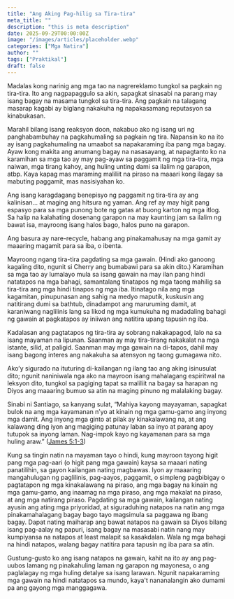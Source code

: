 ```yaml
---
title: "Ang Aking Pag-hilig sa Tira-tira"
meta_title: ""
description: "this is meta description"
date: 2025-09-29T00:00:00Z
image: "/images/articles/placeholder.webp"
categories: ["Mga Natira"]
author: ""
tags: ["Praktikal"]
draft: false
---
```


Madalas kong narinig ang mga tao na nagrereklamo tungkol sa pagkain ng tira-tira. Ito ang nagpapaggulo sa akin, sapagkat sinasabi na parang may isang bagay na masama tungkol sa tira-tira. Ang pagkain na talagang masarap kagabi ay biglang nakakuha ng napakasamang reputasyon sa kinabukasan.  
  
Marahil bilang isang reaksyon doon, nakabuo ako ng isang uri ng panghabambuhay na pagkahumaling sa pagkain ng tira. Napansin ko na ito ay isang pagkahumaling na umaabot sa napakaraming iba pang mga bagay. Ayaw kong makita ang anumang bagay na nasasayang, at napagtanto ko na karamihan sa mga tao ay may pag-ayaw sa paggamit ng mga tira-tira, mga naiwan, mga tirang kahoy, ang huling unting dami sa ilalim ng garapon, atbp. Kaya kapag mas maraming maliliit na piraso na maaari kong ilagay sa mabuting paggamit, mas nasisiyahan ko.  
  
Ang isang karagdagang benepisyo ng paggamit ng tira-tira ay ang kalinisan... at maging ang hitsura ng yaman. Ang ref ay may higit pang espasyo para sa mga punong bote ng gatas at buong karton ng mga itlog. Sa halip na kalahating dosenang garapon na may kaunting jam sa ilalim ng bawat isa, mayroong isang halos bago, halos puno na garapon.  
  
Ang basura ay nare-recycle, habang ang pinakamahusay na mga gamit ay maaaring magamit para sa iba, o ibenta.  
  
Mayroong ngang tira-tira pagdating sa mga gawain. (Hindi ako ganoong kagaling dito, ngunit si Cherry ang bumabawi para sa akin dito.) Karamihan sa mga tao ay lumalayo mula sa isang gawain na may ilan pang hindi natatapos na mga bahagi, samantalang tinatapos ng mga taong mahilig sa tira-tira ang mga hindi tinapos ng mga iba. Itinatago nila ang mga kagamitan, pinupunasan ang sahig na medyo maputik, kuskusin ang natitirang dumi sa bathtub, dinadampot ang maruruming damit, at karaniwang naglilinis lang sa likod ng mga kumukuha ng madadaling bahagi ng gawain at pagkatapos ay iniiwan ang natitira upang tapusin ng iba.  
  
Kadalasan ang pagtatapos ng tira-tira ay sobrang nakakapagod, lalo na sa isang mayaman na lipunan. Saanman ay may tira-tirang nakakalat na mga istante, silid, at paligid. Saanman may mga gawain na di-tapos, dahil may isang bagong interes ang nakakuha sa atensyon ng taong gumagawa nito.  
  
Ako’y sigurado na ituturing di-kailangan ng ilang tao ang aking isinusulat dito; ngunit naniniwala nga ako na mayroon isang mahalagang espiritwal na leksyon dito, tungkol sa pagiging tapat sa maliliit na bagay sa harapan ng Diyos ang maaaring bumuo sa atin na maging pinuno ng malalaking bagay.  
  
Sinabi ni Santiago, sa kanyang sulat, “Mahiya kayong mayayaman, sapagkat bulok na ang mga kayamanan n’yo at kinain ng mga gamu-gamo ang inyong mga damit. Ang inyong mga ginto at pilak ay kinakalawang na, at ang kalawang ding iyon ang magiging patunay laban sa inyo at parang apoy tutupok sa inyong laman. Nag-impok kayo ng kayamanan para sa mga huling araw.” ([James 5:1-3](http://www.biblegateway.com/passage/index.php?search=James+5%3A1-3;&version=50;&interface=print "Read James 5:1-3"))  
  
Kung sa tingin natin na mayaman tayo o hindi, kung mayroon tayong higit pang mga pag-aari (o higit pang mga gawain) kaysa sa maaari nating panatilihin, sa gayon kailangan nating magbawas. Iyon ay maaaring mangahulugan ng paglilinis, pag-aayos, paggamit, o simpleng pagbibigay o pagtatapon ng mga kinakalawang na piraso, ang mga bagay na kinain ng mga gamu-gamo, ang inaamag na mga piraso, ang mga makalat na piraso, at ang mga natirang piraso. Pagdating sa mga gawain, kailangan nating ayusin ang ating mga priyoridad, at siguraduhing natapos na natin ang mga pinakamahalagang bagay bago tayo magsimula sa paggawa ng ibang bagay. Dapat nating maiharap ang bawat natapos na gawain sa Diyos bilang isang pag-aalay ng papuri, isang bagay na masasabi natin nang may kumpiyansa na natapos at least malapit sa kasakdalan. Wala ng mga bahagi na hindi natapos, walang bagay natitira para tapusin ng iba para sa atin.  
  
Gustung-gusto ko ang isang natapos na gawain, kahit na ito ay ang pag-uubos lamang ng pinakahuling laman ng garapon ng mayonesa, o ang paglalagay ng mga huling detalye sa isang larawan. Ngunit napakaraming mga gawain na hindi natatapos sa mundo, kaya't nananalangin ako dumami pa ang gayong mga manggagawa.
